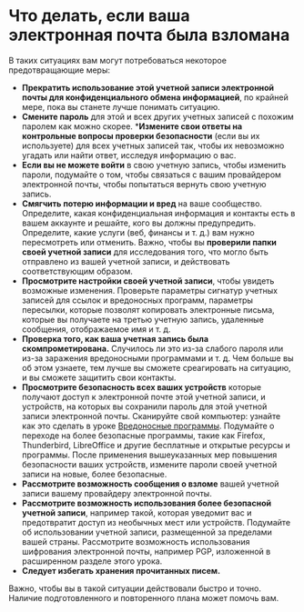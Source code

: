 [Title]: # (Что делать, если ваша электронная почта была взломана)
[Order]: # (12)

# Что делать, если ваша электронная почта была взломана

В таких ситуациях вам могут потребоваться некоторое предотвращающие меры:

* **Прекратить использование этой учетной записи электронной почты для конфиденциального обмена информацией**, по крайней мере, пока вы станете лучше понимать ситуацию.
* **Смените пароль** для этой и всех других учетных записей с похожим паролем как можно скорее. 
***Измените свои ответы на контрольные вопросы проверки безопасности** (если вы их используете) для всех учетных записей так, чтобы их невозможно угадать или найти ответ, исследуя информацию о вас.
* **Если вы не можете войти** в свою учетную запись, чтобы изменить пароли, подумайте о том, чтобы связаться с вашим провайдером электронной почты, чтобы попытаться вернуть свою учетную запись.
* **Смягчить потерю информации и вред** на ваше сообщество. Определите, какая конфиденциальная информация и контакты есть в вашем аккаунте и решайте, кого вы должны предупредить. Определите, какие услуги (веб, финансы и т. д.) вам нужно пересмотреть или отменить. Важно, чтобы вы **проверили папки своей учетной записи** для исследования того, что могло быть отправлено из вашей учетной записи, и действовать соответствующим образом.
* **Просмотрите настройки своей учетной записи**, чтобы увидеть возможные изменения. Проверьте параметры сигнатур учетных записей для ссылок и вредоносных программ, параметры пересылки, которые позволят копировать электронные письма, которые вы получаете на третью учетную запись, удаленные сообщения, отображаемое имя и т. д.
* **Проверка того, как ваша учетная запись была скомпрометирована.** Случилось ли это из-за слабого пароля или из-за заражения вредоносными программами и т. д. Чем больше вы об этом узнаете, тем лучше вы сможете среагировать на ситуацию, и вы сможете защитить свои контакты.
* **Просмотрите безопасность всех ваших устройств** которые получают доступ к электронной почте этой учетной записи, и устройств, на которых вы сохранили пароль для этой учетной записи электронной почты. Сканируйте свой компьютер: узнайте как это сделать в уроке [Вредоносные программы](umbrella://lesson/malware). Подумайте о переходе на более безопасные программы, такие как Firefox, Thunderbird, LibreOffice и другие бесплатные и открытые ресурсы и программы. После применения вышеуказанных мер повышения безопасности ваших устройств, измените пароли своей учетной записи на новые, более безопасные.
* **Рассмотрите возможность сообщения о взломе** вашей учетной записи вашему провайдеру электронной почты.
* **Рассмотрите возможность использования более безопасной учетной записи**, например такой, которая уведомит вас и предотвратит доступ из необычных мест или устройств. Подумайте об использовании учетной записи, размещенной за пределами вашей страны. Рассмотрите возможность использования шифрования электронной почты, например PGP, изложенной в расширенном разделе этого урока.
* **Следует избегать хранения прочитанных писем.**

Важно, чтобы вы в такой ситуации действовали быстро и точно. Наличие подготовленного и повторенного плана может помочь вам.